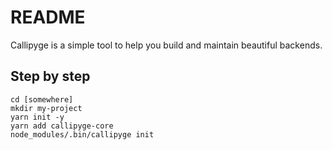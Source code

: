 # README

Callipyge is a simple tool to help you
build and maintain beautiful backends.

## Step by step

```
cd [somewhere]
mkdir my-project
yarn init -y
yarn add callipyge-core
node_modules/.bin/callipyge init
```
